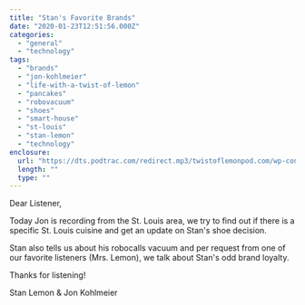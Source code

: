 ```yaml
---
title: "Stan's Favorite Brands"
date: "2020-01-23T12:51:56.000Z"
categories: 
  - "general"
  - "technology"
tags: 
  - "brands"
  - "jon-kohlmeier"
  - "life-with-a-twist-of-lemon"
  - "pancakes"
  - "robovacuum"
  - "shoes"
  - "smart-house"
  - "st-louis"
  - "stan-lemon"
  - "technology"
enclosure: 
  url: "https://dts.podtrac.com/redirect.mp3/twistoflemonpod.com/wp-content/uploads/2020/01/080-lwatol-20200123.mp3"
  length: ""
  type: ""
---
```


Dear Listener,

Today Jon is recording from the St. Louis area, we try to find out if there is a specific St. Louis cuisine and get an update on Stan's shoe decision.

Stan also tells us about his robocalls vacuum and per request from one of our favorite listeners (Mrs. Lemon), we talk about Stan's odd brand loyalty.

Thanks for listening!

Stan Lemon & Jon Kohlmeier
